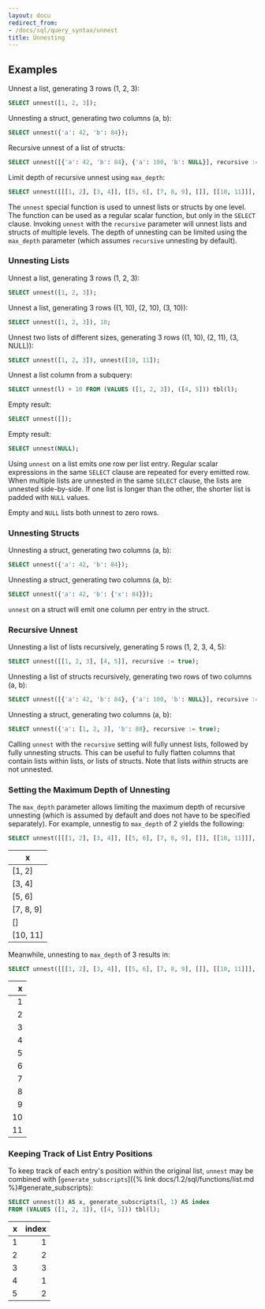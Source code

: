 ```yaml
---
layout: docu
redirect_from:
- /docs/sql/query_syntax/unnest
title: Unnesting
---
```


## Examples

Unnest a list, generating 3 rows (1, 2, 3):

```sql
SELECT unnest([1, 2, 3]);
```

Unnesting a struct, generating two columns (a, b):

```sql
SELECT unnest({'a': 42, 'b': 84});
```

Recursive unnest of a list of structs:

```sql
SELECT unnest([{'a': 42, 'b': 84}, {'a': 100, 'b': NULL}], recursive := true);
```

Limit depth of recursive unnest using `max_depth`:

```sql
SELECT unnest([[[1, 2], [3, 4]], [[5, 6], [7, 8, 9], []], [[10, 11]]], max_depth := 2);
```

The `unnest` special function is used to unnest lists or structs by one level. The function can be used as a regular scalar function, but only in the `SELECT` clause. Invoking `unnest` with the `recursive` parameter will unnest lists and structs of multiple levels. The depth of unnesting can be limited using the `max_depth` parameter (which assumes `recursive` unnesting by default).

### Unnesting Lists

Unnest a list, generating 3 rows (1, 2, 3):

```sql
SELECT unnest([1, 2, 3]);
```

Unnest a list, generating 3 rows ((1, 10), (2, 10), (3, 10)):

```sql
SELECT unnest([1, 2, 3]), 10;
```

Unnest two lists of different sizes, generating 3 rows ((1, 10), (2, 11), (3, NULL)):

```sql
SELECT unnest([1, 2, 3]), unnest([10, 11]);
```
Unnest a list column from a subquery:

```sql
SELECT unnest(l) + 10 FROM (VALUES ([1, 2, 3]), ([4, 5])) tbl(l);
```

Empty result:

```sql
SELECT unnest([]);
```

Empty result:

```sql
SELECT unnest(NULL);
```

Using `unnest` on a list emits one row per list entry. Regular scalar expressions in the same `SELECT` clause are repeated for every emitted row. When multiple lists are unnested in the same `SELECT` clause, the lists are unnested side-by-side. If one list is longer than the other, the shorter list is padded with `NULL` values.

Empty and `NULL` lists both unnest to zero rows.

### Unnesting Structs

Unnesting a struct, generating two columns (a, b):

```sql
SELECT unnest({'a': 42, 'b': 84});
```

Unnesting a struct, generating two columns (a, b):

```sql
SELECT unnest({'a': 42, 'b': {'x': 84}});
```

`unnest` on a struct will emit one column per entry in the struct.

### Recursive Unnest

Unnesting a list of lists recursively, generating 5 rows (1, 2, 3, 4, 5):

```sql
SELECT unnest([[1, 2, 3], [4, 5]], recursive := true);
```

Unnesting a list of structs recursively, generating two rows of two columns (a, b):

```sql
SELECT unnest([{'a': 42, 'b': 84}, {'a': 100, 'b': NULL}], recursive := true);
```

Unnesting a struct, generating two columns (a, b):

```sql
SELECT unnest({'a': [1, 2, 3], 'b': 88}, recursive := true);
```

Calling `unnest` with the `recursive` setting will fully unnest lists, followed by fully unnesting structs. This can be useful to fully flatten columns that contain lists within lists, or lists of structs. Note that lists *within* structs are not unnested.

### Setting the Maximum Depth of Unnesting

The `max_depth` parameter allows limiting the maximum depth of recursive unnesting (which is assumed by default and does not have to be specified separately).
For example, unnestig to `max_depth` of 2 yields the following:

```sql
SELECT unnest([[[1, 2], [3, 4]], [[5, 6], [7, 8, 9], []], [[10, 11]]], max_depth := 2) AS x;
```

|     x     |
|-----------|
| [1, 2]    |
| [3, 4]    |
| [5, 6]    |
| [7, 8, 9] |
| []        |
| [10, 11]  |

Meanwhile, unnesting to `max_depth` of 3 results in:

```sql
SELECT unnest([[[1, 2], [3, 4]], [[5, 6], [7, 8, 9], []], [[10, 11]]], max_depth := 3) AS x;
```

| x  |
|---:|
| 1  |
| 2  |
| 3  |
| 4  |
| 5  |
| 6  |
| 7  |
| 8  |
| 9  |
| 10 |
| 11 |

### Keeping Track of List Entry Positions

To keep track of each entry's position within the original list, `unnest` may be combined with [`generate_subscripts`]({% link docs/1.2/sql/functions/list.md %}#generate_subscripts):

```sql
SELECT unnest(l) AS x, generate_subscripts(l, 1) AS index
FROM (VALUES ([1, 2, 3]), ([4, 5])) tbl(l);
```

| x | index |
|--:|------:|
| 1 | 1     |
| 2 | 2     |
| 3 | 3     |
| 4 | 1     |
| 5 | 2     |
